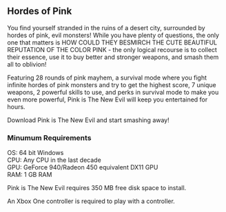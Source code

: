 ## Hordes of Pink

You find yourself stranded in the ruins of a desert city, surrounded by hordes of pink, evil monsters! While you have plenty of questions, the only one that matters is HOW COULD THEY BESMIRCH THE CUTE BEAUTIFUL REPUTATION OF THE COLOR PINK - the only logical recourse is to collect their essence, use it to buy better and stronger weapons, and smash them all to oblivion!

Featuring 28 rounds of pink mayhem, a survival mode where you fight infinite hordes of pink monsters and try to get the highest score, 7 unique weapons, 2 powerful skills to use, and perks in survival mode to make you even more powerful, Pink is The New Evil will keep you entertained for hours.

Download Pink is The New Evil and start smashing away!

### Minumum Requirements

OS: 64 bit Windows  
CPU: Any CPU in the last decade  
GPU: GeForce 940/Radeon 450 equivalent DX11 GPU  
RAM: 1 GB RAM  

Pink is The New Evil requires 350 MB free disk space to install.

An Xbox One controller is required to play with a controller.
